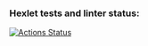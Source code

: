 ### Hexlet tests and linter status:
[![Actions Status](https://github.com/wispard1/frontend-project-12/actions/workflows/hexlet-check.yml/badge.svg)](https://github.com/wispard1/frontend-project-12/actions)